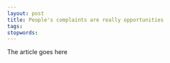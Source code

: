 ```yaml
---
layout: post
title: People's complaints are really opportunities
tags:
stopwords:
---
```


The article goes here

